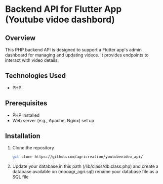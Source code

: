 # Backend API for Flutter App (Youtube vidoe dashbord)

## Overview
This PHP backend API is designed to support a Flutter app's admin dashboard for managing and updating videos. It provides endpoints to interact with video details.

## Technologies Used
- PHP

## Prerequisites
- PHP installed
- Web server (e.g., Apache, Nginx) set up

## Installation
1. Clone the repository
   ```bash
   git clone https://github.com/agricreation/youtubevideo_api/

2. Update your database in this path (/lib/class/db.class.php) and create a database available on (mooagr_agri.sql) rename your database file as a SQL file
   
   
